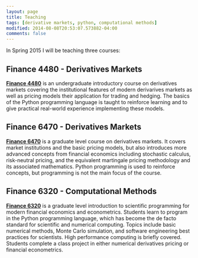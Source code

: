 ```yaml
---
layout: page
title: Teaching
tags: [derivative markets, python, computational methods]
modified: 2014-08-08T20:53:07.573882-04:00
comments: false 
---
```


In Spring 2015 I will be teaching three courses:


## Finance 4480 - Derivatives Markets

**[Finance 4480](/teaching/FIN4480)** is an undergraduate introductory course on derivatives markets covering the institutional features of
modern derivarives markets as well as pricing models their application for trading and hedging. The basics of the Python
programming language is taught to reinforce learning and to give practical real-world experience implementing these
models. 

## Finance 6470 - Derivatives Markets

**[Finance 6470](/teaching/FIN6470)** is a graduate level course on derivatives markets. It covers market institutions and the basic pricing models, but also introduces more advanced concepts from financial economics including stochastic calculus, risk-neutral pricing, and the equivalent martingale pricing methodology and its associated mathematics. Python programming is used to reinforce concepts, but programming is not the main focus of the course.

## Finance 6320 - Computational Methods

**[Finance 6320](/teaching/FIN6320)** is a graduate level introduction to scientific programming for modern financial economics and econometrics. Students learn to program in the Python programming language, which has become the de facto standard for scientific and numerical computing. Topics include basic numerical methods, Monte Carlo simulation, and software engineering best practices for scientists. High performance computing is  briefly covered. Students complete a class project in either numerical derivatives pricing or financial econometrics. 


